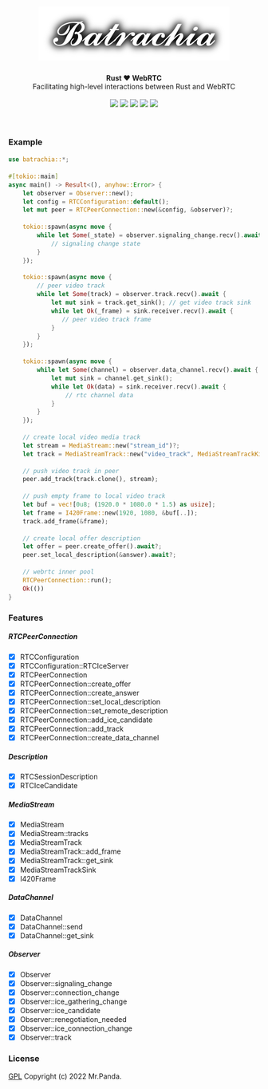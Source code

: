 <h1 align="center">
    <img src="./logo.png">
</h1>
<div align="center">
    <strong>Rust ❤️ WebRTC</strong>
    </br>
    <span>Facilitating high-level interactions between Rust and WebRTC</span>
</div>
</br>
<div align="center">
    <img src="https://img.shields.io/github/workflow/status/mycrl/batrachia/tests"/>
    <img src="https://img.shields.io/github/languages/top/mycrl/batrachia"/>
    <img src="https://img.shields.io/github/license/mycrl/batrachia"/>
    <img src="https://img.shields.io/github/issues/mycrl/batrachia"/>
    <img src="https://img.shields.io/github/stars/mycrl/batrachia"/>
</div>
<br/>
<br/>


### Example

```rust
use batrachia::*;

#[tokio::main]
async main() -> Result<(), anyhow::Error> {
    let observer = Observer::new();
    let config = RTCConfiguration::default();
    let mut peer = RTCPeerConnection::new(&config, &observer)?;

    tokio::spawn(async move {
        while let Some(_state) = observer.signaling_change.recv().await {
            // signaling change state
        }
    });

    tokio::spawn(async move {
        // peer video track
        while let Some(track) = observer.track.recv().await {
            let mut sink = track.get_sink(); // get video track sink
            while let Ok(_frame) = sink.receiver.recv().await {
               // peer video track frame
            }
        }
    });
    
    tokio::spawn(async move {
        while let Some(channel) = observer.data_channel.recv().await {
            let mut sink = channel.get_sink();
            while let Ok(data) = sink.receiver.recv().await {
                // rtc channel data
            }
        }
    });
    
    // create local video media track
    let stream = MediaStream::new("stream_id")?;
    let track = MediaStreamTrack::new("video_track", MediaStreamTrackKind::Video)?;

    // push video track in peer
    peer.add_track(track.clone(), stream);
    
    // push empty frame to local video track
    let buf = vec![0u8; (1920.0 * 1080.0 * 1.5) as usize];
    let frame = I420Frame::new(1920, 1080, &buf[..]);
    track.add_frame(&frame);
    
    // create local offer description
    let offer = peer.create_offer().await?;
    peer.set_local_description(&answer).await?;
    
    // webrtc inner pool
    RTCPeerConnection::run();
    Ok(())
}
```

### Features

##### RTCPeerConnection
* [x] RTCConfiguration
* [x] RTCConfiguration::RTCIceServer
* [x] RTCPeerConnection
* [x] RTCPeerConnection::create_offer
* [x] RTCPeerConnection::create_answer
* [x] RTCPeerConnection::set_local_description
* [x] RTCPeerConnection::set_remote_description
* [x] RTCPeerConnection::add_ice_candidate
* [x] RTCPeerConnection::add_track
* [x] RTCPeerConnection::create_data_channel

##### Description
* [x] RTCSessionDescription
* [x] RTCIceCandidate

##### MediaStream
* [x] MediaStream
* [x] MediaStream::tracks
* [x] MediaStreamTrack
* [x] MediaStreamTrack::add_frame
* [x] MediaStreamTrack::get_sink
* [x] MediaStreamTrackSink
* [x] I420Frame

##### DataChannel
* [x] DataChannel
* [x] DataChannel::send
* [x] DataChannel::get_sink

##### Observer
* [x] Observer
* [x] Observer::signaling_change
* [x] Observer::connection_change
* [x] Observer::ice_gathering_change
* [x] Observer::ice_candidate
* [x] Observer::renegotiation_needed
* [x] Observer::ice_connection_change
* [x] Observer::track

### License
[GPL](./LICENSE) Copyright (c) 2022 Mr.Panda.
